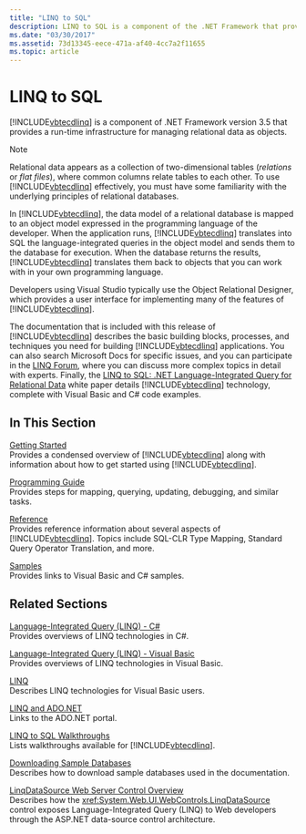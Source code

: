 ```yaml
---
title: "LINQ to SQL"
description: LINQ to SQL is a component of the .NET Framework that provides a run-time infrastructure for managing relational data as objects.
ms.date: "03/30/2017"
ms.assetid: 73d13345-eece-471a-af40-4cc7a2f11655
ms.topic: article
---
```

# LINQ to SQL

[!INCLUDE[vbtecdlinq](../../../../../../includes/vbtecdlinq-md.md)] is a component of .NET Framework version 3.5 that provides a run-time infrastructure for managing relational data as objects.  
  
> [!NOTE]
> Relational data appears as a collection of two-dimensional tables (*relations* or *flat files*), where common columns relate tables to each other. To use [!INCLUDE[vbtecdlinq](../../../../../../includes/vbtecdlinq-md.md)] effectively, you must have some familiarity with the underlying principles of relational databases.  
  
 In [!INCLUDE[vbtecdlinq](../../../../../../includes/vbtecdlinq-md.md)], the data model of a relational database is mapped to an object model expressed in the programming language of the developer. When the application runs, [!INCLUDE[vbtecdlinq](../../../../../../includes/vbtecdlinq-md.md)] translates into SQL the language-integrated queries in the object model and sends them to the database for execution. When the database returns the results, [!INCLUDE[vbtecdlinq](../../../../../../includes/vbtecdlinq-md.md)] translates them back to objects that you can work with in your own programming language.  
  
 Developers using Visual Studio typically use the Object Relational Designer, which provides a user interface for implementing many of the features of [!INCLUDE[vbtecdlinq](../../../../../../includes/vbtecdlinq-md.md)].  
  
 The documentation that is included with this release of [!INCLUDE[vbtecdlinq](../../../../../../includes/vbtecdlinq-md.md)] describes the basic building blocks, processes, and techniques you need for building [!INCLUDE[vbtecdlinq](../../../../../../includes/vbtecdlinq-md.md)] applications. You can also search Microsoft Docs for specific issues, and you can participate in the [LINQ Forum](https://social.msdn.microsoft.com/forums/home?forum=linqtosql), where you can discuss more complex topics in detail with experts. Finally, the [LINQ to SQL: .NET Language-Integrated Query for Relational Data](/previous-versions/dotnet/articles/bb425822(v=msdn.10)) white paper details [!INCLUDE[vbtecdlinq](../../../../../../includes/vbtecdlinq-md.md)] technology, complete with Visual Basic and C# code examples.  
  
## In This Section  

 [Getting Started](getting-started.md)  
 Provides a condensed overview of [!INCLUDE[vbtecdlinq](../../../../../../includes/vbtecdlinq-md.md)] along with information about how to get started using [!INCLUDE[vbtecdlinq](../../../../../../includes/vbtecdlinq-md.md)].  
  
 [Programming Guide](programming-guide.md)  
 Provides steps for mapping, querying, updating, debugging, and similar tasks.  
  
 [Reference](reference.md)  
 Provides reference information about several aspects of [!INCLUDE[vbtecdlinq](../../../../../../includes/vbtecdlinq-md.md)]. Topics include SQL-CLR Type Mapping, Standard Query Operator Translation, and more.  
  
 [Samples](samples.md)  
 Provides links to Visual Basic and C# samples.  
  
## Related Sections  

 [Language-Integrated Query (LINQ) - C#](../../../../../csharp/linq/index.md)\
 Provides overviews of LINQ technologies in C#.

 [Language-Integrated Query (LINQ) - Visual Basic](../../../../../visual-basic/programming-guide/concepts/linq/index.md)  
 Provides overviews of LINQ technologies in Visual Basic.
  
 [LINQ](../../../../../visual-basic/programming-guide/language-features/linq/index.md)  
 Describes LINQ technologies for Visual Basic users.  
  
 [LINQ and ADO.NET](../../linq-and-ado-net.md)  
 Links to the ADO.NET portal.  
  
 [LINQ to SQL Walkthroughs](/previous-versions/visualstudio/visual-studio-2008/bb386295(v=vs.90))  
 Lists walkthroughs available for [!INCLUDE[vbtecdlinq](../../../../../../includes/vbtecdlinq-md.md)].  
  
 [Downloading Sample Databases](downloading-sample-databases.md)  
 Describes how to download sample databases used in the documentation.  
  
 [LinqDataSource Web Server Control Overview](/previous-versions/aspnet/bb547113(v=vs.100))  
 Describes how the <xref:System.Web.UI.WebControls.LinqDataSource> control exposes Language-Integrated Query (LINQ) to Web developers through the ASP.NET data-source control architecture.
